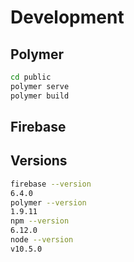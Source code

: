 # Development

## Polymer

```bash
cd public
polymer serve
polymer build
```

## Firebase

## Versions

```bash
firebase --version
6.4.0
polymer --version
1.9.11  
npm --version
6.12.0
node --version
v10.5.0
```
